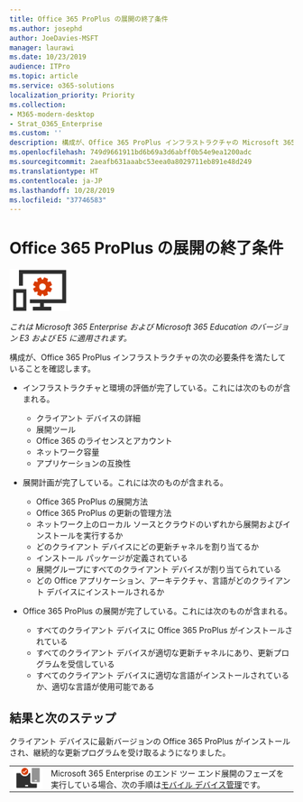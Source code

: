 ```yaml
---
title: Office 365 ProPlus の展開の終了条件
ms.author: josephd
author: JoeDavies-MSFT
manager: laurawi
ms.date: 10/23/2019
audience: ITPro
ms.topic: article
ms.service: o365-solutions
localization_priority: Priority
ms.collection:
- M365-modern-desktop
- Strat_O365_Enterprise
ms.custom: ''
description: 構成が、Office 365 ProPlus インフラストラクチャの Microsoft 365 Enterprise の終了条件を満たしていることを確認します。
ms.openlocfilehash: 749d9661911bd6b69a3d6abff0b54e9ea1200adc
ms.sourcegitcommit: 2aeafb631aaabc53eea0a8029711eb891e48d249
ms.translationtype: HT
ms.contentlocale: ja-JP
ms.lasthandoff: 10/28/2019
ms.locfileid: "37746583"
---
```

# <a name="office-365-proplus-deployment-exit-criteria"></a>Office 365 ProPlus の展開の終了条件

![フェーズ 4: Office 365 ProPlus](./media/deploy-foundation-infrastructure/O365proplus_icon-small.png)

*これは Microsoft 365 Enterprise および Microsoft 365 Education のバージョン E3 および E5 に適用されます。*

構成が、Office 365 ProPlus インフラストラクチャの次の必要条件を満たしていることを確認します。

- インフラストラクチャと環境の評価が完了している。これには次のものが含まれる。

    - クライアント デバイスの詳細
    - 展開ツール
    - Office 365 のライセンスとアカウント
    - ネットワーク容量
    - アプリケーションの互換性

- 展開計画が完了している。これには次のものが含まれる。

    - Office 365 ProPlus の展開方法
    - Office 365 ProPlus の更新の管理方法
    - ネットワーク上のローカル ソースとクラウドのいずれから展開およびインストールを実行するか
    - どのクライアント デバイスにどの更新チャネルを割り当てるか
    - インストール パッケージが定義されている
    - 展開グループにすべてのクライアント デバイスが割り当てられている
    - どの Office アプリケーション、アーキテクチャ、言語がどのクライアント デバイスにインストールされるか

- Office 365 ProPlus の展開が完了している。これには次のものが含まれる。

    - すべてのクライアント デバイスに Office 365 ProPlus がインストールされている
    - すべてのクライアント デバイスが適切な更新チャネルにあり、更新プログラムを受信している
    - すべてのクライアント デバイスに適切な言語がインストールされているか、適切な言語が使用可能である



## <a name="results-and-next-steps"></a>結果と次のステップ

クライアント デバイスに最新バージョンの Office 365 ProPlus がインストールされ、継続的な更新プログラムを受け取るようになりました。

|||
|:-------|:-----|
|![フェーズ 5: モバイル デバイス管理](./media/deploy-foundation-infrastructure/mobiledevicemgmt_icon-small.png)| Microsoft 365 Enterprise のエンド ツー エンド展開のフェーズを実行している場合、次の手順は[モバイル デバイス管理](mobility-infrastructure.md)です。 |
